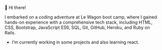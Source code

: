 👋 Hi there!

I embarked on a coding adventure at Le Wagon boot camp, where I gained hands-on experience with a comprehensive tech stack, including HTML, CSS, Bootstrap, JavaScript ES6, SQL, Git, GitHub, Heroku, and Ruby on Rails.

- I’m currently working in some projects and also learning react.

<!---
a-castellani/a-castellani is a ✨ special ✨ repository because its `README.md` (this file) appears on your GitHub profile.
You can click the Preview link to take a look at your changes.
--->
